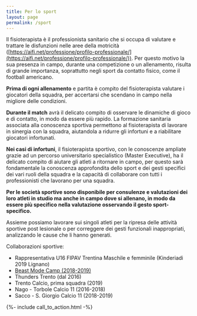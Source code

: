 ```yaml
---
title: Per lo sport
layout: page
permalink: /sport
---
```


Il fisioterapista è il professionista sanitario che si occupa di valutare e trattare le disfunzioni nelle aree della motricità ([https://aifi.net/professione/profilo-professionale/](https://aifi.net/professione/profilo-professionale/)). Per questo motivo la sua presenza in campo, durante una competizione o un allenamento, risulta di grande importanza, soprattutto negli sport da contatto fisico, come il football americano.

**Prima di ogni allenamento** e partita è compito del fisioterapista valutare i giocatori della squadra, per accertarsi che scendano in campo nella migliore delle condizioni.

**Durante il match** avrà il delicato compito di osservare le dinamiche di gioco e di contatto, in modo da essere più rapido. La formazione sanitaria associata alla conoscenza sportiva permettono al fisioterapista di lavorare in sinergia con la squadra, aiutandola a ridurre gli infortuni e a riabilitare giocatori infortunati.

**Nei casi di infortuni**, il fisioterapista sportivo, con le conoscenze ampliate grazie ad un percorso universitario specialistico (Master Executive), ha il delicato compito di aiutare gli atleti a ritornare in campo, per questo sarà fondamentale la conoscenza approfondita dello sport e dei gesti specifici dei vari ruoli della squadra e la capacità di collaborare con tutti i professionisti che lavorano per una squadra.

**Per le società sportive sono disponibile per consulenze e valutazioni dei loro atleti in studio ma anche in campo dove si allenano, in modo da essere più specifico nella valutazione osservando il gesto sport-specifico.**

Assieme possiamo lavorare sui singoli atleti per la ripresa delle attività sportive post lesionale o per correggere dei gesti funzionali inappropriati, analizzando le cause che li hanno generati.

Collaborazioni sportive:

* Rappresentativa U16 FIPAV Trentina Maschile e femminile (Kinderiadi 2019 Lignano)
* [Beast Mode Camp (2018-2019)](/beast-mode-camp-imola)
* Thunders Trento (dal 2016)
* Trento Calcio, prima squadra (2019)
* Nago - Torbole Calcio 11 (2016-2018)
* Sacco - S. Giorgio Calcio 11 (2018-2019)


<div>
  {%- include call_to_action.html -%}
</div>
